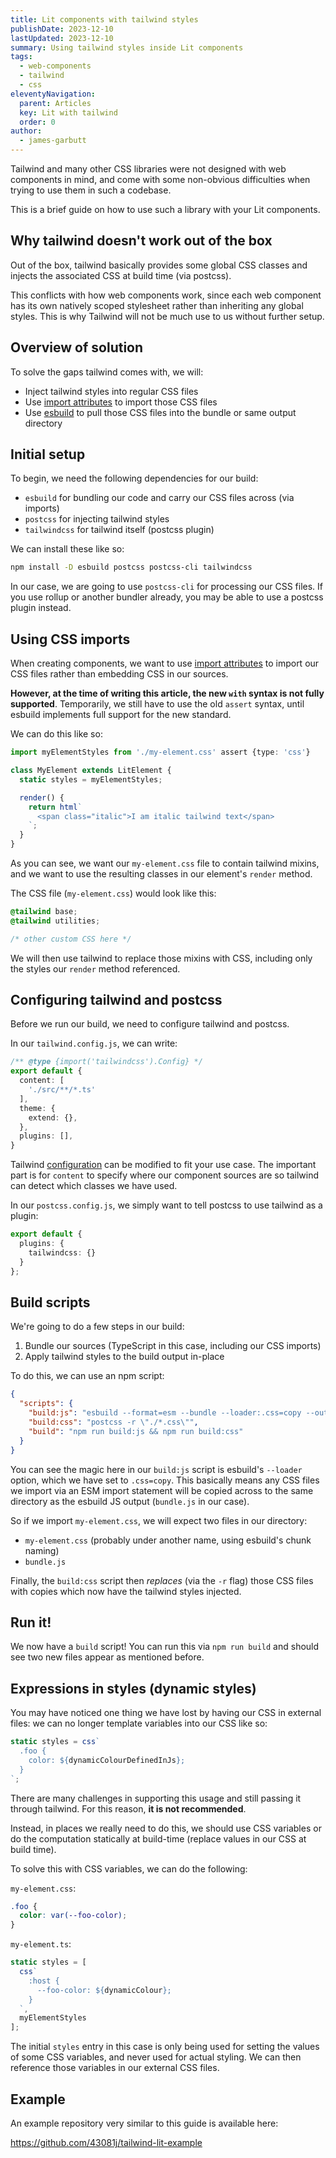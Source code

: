 ```yaml
---
title: Lit components with tailwind styles
publishDate: 2023-12-10
lastUpdated: 2023-12-10
summary: Using tailwind styles inside Lit components
tags:
  - web-components
  - tailwind
  - css
eleventyNavigation:
  parent: Articles
  key: Lit with tailwind
  order: 0
author:
  - james-garbutt
---
```


Tailwind and many other CSS libraries were not designed with web components in
mind, and come with some non-obvious difficulties when trying to use them in
such a codebase.

This is a brief guide on how to use such a library with your Lit components.

## Why tailwind doesn't work out of the box

Out of the box, tailwind basically provides some global CSS classes and injects
the associated CSS at build time (via postcss).

This conflicts with how web components work, since each web component has its
own natively scoped stylesheet rather than inheriting any global styles. This
is why Tailwind will not be much use to us without further setup.

## Overview of solution

To solve the gaps tailwind comes with, we will:

- Inject tailwind styles into regular CSS files
- Use [import attributes](https://github.com/tc39/proposal-import-attributes)
to import those CSS files
- Use [esbuild](https://github.com/evanw/esbuild) to pull those CSS files
into the bundle or same output directory

## Initial setup

To begin, we need the following dependencies for our build:

- `esbuild` for bundling our code and carry our CSS files across (via imports)
- `postcss` for injecting tailwind styles
- `tailwindcss` for tailwind itself (postcss plugin)

We can install these like so:

```sh
npm install -D esbuild postcss postcss-cli tailwindcss
```

In our case, we are going to use `postcss-cli` for processing our CSS files. If
you use rollup or another bundler already, you may be able to use a postcss
plugin instead.

## Using CSS imports

When creating components, we want to use
[import attributes](https://github.com/tc39/proposal-import-attributes) to
import our CSS files rather than embedding CSS in our sources.

**However, at the time of writing this article, the new `with` syntax is not
fully supported**. Temporarily, we still have to use the old `assert` syntax,
until esbuild implements full support for the new standard.

We can do this like so:

```ts
import myElementStyles from './my-element.css' assert {type: 'css'}

class MyElement extends LitElement {
  static styles = myElementStyles;

  render() {
    return html`
      <span class="italic">I am italic tailwind text</span>
    `;
  }
}
```

As you can see, we want our `my-element.css` file to contain tailwind
mixins, and we want to use the resulting classes in our element's `render`
method.

The CSS file (`my-element.css`) would look like this:

```css
@tailwind base;
@tailwind utilities;

/* other custom CSS here */
```

We will then use tailwind to replace those mixins with CSS, including only
the styles our `render` method referenced.

## Configuring tailwind and postcss

Before we run our build, we need to configure tailwind and postcss.

In our `tailwind.config.js`, we can write:

```ts
/** @type {import('tailwindcss').Config} */
export default {
  content: [
    './src/**/*.ts'
  ],
  theme: {
    extend: {},
  },
  plugins: [],
}
```

Tailwind [configuration](https://tailwindcss.com/docs/configuration) can be
modified to fit your use case. The important part is for `content` to specify
where our component sources are so tailwind can detect which classes we have
used.

In our `postcss.config.js`, we simply want to tell postcss to use tailwind
as a plugin:

```ts
export default {
  plugins: {
    tailwindcss: {}
  }
};
```

## Build scripts

We're going to do a few steps in our build:

1. Bundle our sources (TypeScript in this case, including our CSS imports)
2. Apply tailwind styles to the build output in-place

To do this, we can use an npm script:

```json
{
  "scripts": {
    "build:js": "esbuild --format=esm --bundle --loader:.css=copy --outfile=bundle.js src/main.ts",
    "build:css": "postcss -r \"./*.css\"",
    "build": "npm run build:js && npm run build:css"
  }
}
```

You can see the magic here in our `build:js` script is esbuild's `--loader`
option, which we have set to `.css=copy`. This basically means any CSS files we
import via an ESM import statement will be copied across to the same directory
as the esbuild JS output (`bundle.js` in our case).

So if we import `my-element.css`, we will expect two files in our directory:

- `my-element.css` (probably under another name, using esbuild's chunk naming)
- `bundle.js`

Finally, the `build:css` script then _replaces_ (via the `-r` flag) those CSS
files with copies which now have the tailwind styles injected.

## Run it!

We now have a `build` script! You can run this via `npm run build` and should
see two new files appear as mentioned before.

## Expressions in styles (dynamic styles)

You may have noticed one thing we have lost by having our CSS in external
files: we can no longer template variables into our CSS like so:

```ts
static styles = css`
  .foo {
    color: ${dynamicColourDefinedInJs};
  }
`;
```

There are many challenges in supporting this usage and still passing it through
tailwind. For this reason, **it is not recommended**.

Instead, in places we really need to do this, we should use CSS variables or
do the computation statically at build-time (replace values in our CSS at
build time).

To solve this with CSS variables, we can do the following:

`my-element.css`:

```css
.foo {
  color: var(--foo-color);
}
```

`my-element.ts`:

```ts
static styles = [
  css`
    :host {
      --foo-color: ${dynamicColour};
    }
  `,
  myElementStyles
];
```

The initial `styles` entry in this case is only being used for setting the
values of some CSS variables, and never used for actual styling. We can then
reference those variables in our external CSS files.

## Example

An example repository very similar to this guide is available here:

https://github.com/43081j/tailwind-lit-example
